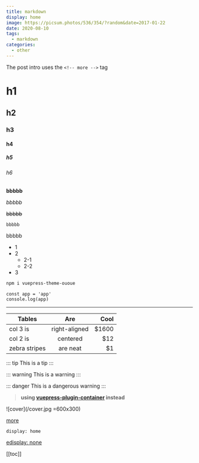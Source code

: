 ```yaml
---
title: markdown
display: home
image: https://picsum.photos/536/354/?random&date=2017-01-22
date: 2020-08-10
tags:
  - markdown
categories:
  - other
---
```


The post intro uses the `<!-- more -->` tag

<!-- more -->

# h1
## h2
### h3
#### h4
##### h5
###### h6

**bbbbb**

*bbbbb*

~~bbbbb~~

`bbbbb`

bbbbb

+ 1
+ 2
  - 2-1
  - 2-2
+ 3

``` sh
npm i vuepress-theme-ououe
```

``` js{2}
const app = 'app'
console.log(app)
```

---

| Tables        | Are           | Cool  |
| ------------- |:-------------:| -----:|
| col 3 is      | right-aligned | $1600 |
| col 2 is      | centered      |   $12 |
| zebra stripes | are neat      |    $1 |


::: tip
This is a tip
:::

::: warning
This is a warning
:::

::: danger
This is a dangerous warning
:::

> **using [vuepress-plugin-container](https://vuepress.github.io/zh/plugins/container/) instead**

![cover](/cover.jpg =600x300)

[more](https://vuepress.vuejs.org/guide/markdown.html)

`display: home`

<!-- more -->

[edisplay: none](./2.md)

[[toc]]

